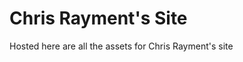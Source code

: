 Chris Rayment's Site
=====================

Hosted here are all the assets for Chris Rayment's site

